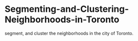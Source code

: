 # Segmenting-and-Clustering-Neighborhoods-in-Toronto
segment, and cluster the neighborhoods in the city of Toronto.

